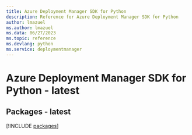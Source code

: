 ```yaml
---
title: Azure Deployment Manager SDK for Python
description: Reference for Azure Deployment Manager SDK for Python
author: lmazuel
ms.author: lmazuel
ms.data: 06/27/2023
ms.topic: reference
ms.devlang: python
ms.service: deploymentmanager
---
```

# Azure Deployment Manager SDK for Python - latest
## Packages - latest
[!INCLUDE [packages](deployment-manager-index.md)]